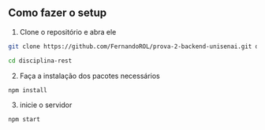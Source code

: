 ## Como fazer o setup

1. Clone o repositório e abra ele

``` bash
git clone https://github.com/FernandoROL/prova-2-backend-unisenai.git disciplina-rest

cd disciplina-rest
```

2. Faça a instalação dos pacotes necessários

```bash
npm install
```

3. inicie o servidor

``` bash
npm start
```

